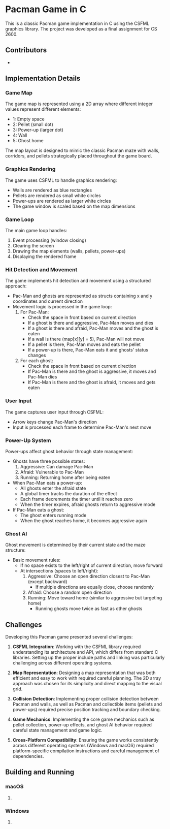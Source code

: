 # Pacman Game in C

This is a classic Pacman game implementation in C using the CSFML graphics library. The project was developed as a final assignment for CS 2600.

## Contributors

- 

## Implementation Details

### Game Map

The game map is represented using a 2D array where different integer values represent different elements:
- 1: Empty space
- 2: Pellet (small dot)
- 3: Power-up (larger dot)
- 4: Wall
- 5: Ghost home

The map layout is designed to mimic the classic Pacman maze with walls, corridors, and pellets strategically placed throughout the game board.

### Graphics Rendering

The game uses CSFML to handle graphics rendering:

- Walls are rendered as blue rectangles
- Pellets are rendered as small white circles
- Power-ups are rendered as larger white circles
- The game window is scaled based on the map dimensions

### Game Loop

The main game loop handles:
1. Event processing (window closing)
2. Clearing the screen
3. Drawing the map elements (walls, pellets, power-ups)
4. Displaying the rendered frame

### Hit Detection and Movement

The game implements hit detection and movement using a structured approach:

- Pac-Man and ghosts are represented as structs containing x and y coordinates and current direction
- Movement logic is processed in the game loop:
  1. For Pac-Man:
     - Check the space in front based on current direction
     - If a ghost is there and aggressive, Pac-Man moves and dies
     - If a ghost is there and afraid, Pac-Man moves and the ghost is eaten
     - If a wall is there (map[x][y] = 5), Pac-Man will not move
     - If a pellet is there, Pac-Man moves and eats the pellet
     - If a power-up is there, Pac-Man eats it and ghosts' status changes
  2. For each ghost:
     - Check the space in front based on current direction
     - If Pac-Man is there and the ghost is aggressive, it moves and Pac-Man dies
     - If Pac-Man is there and the ghost is afraid, it moves and gets eaten

### User Input

The game captures user input through CSFML:

- Arrow keys change Pac-Man's direction
- Input is processed each frame to determine Pac-Man's next move

### Power-Up System

Power-ups affect ghost behavior through state management:

- Ghosts have three possible states:
  1. Aggressive: Can damage Pac-Man
  2. Afraid: Vulnerable to Pac-Man
  3. Running: Returning home after being eaten
- When Pac-Man eats a power-up:
  - All ghosts enter the afraid state
  - A global timer tracks the duration of the effect
  - Each frame decrements the timer until it reaches zero
  - When the timer expires, afraid ghosts return to aggressive mode
- If Pac-Man eats a ghost:
  - The ghost enters running mode
  - When the ghost reaches home, it becomes aggressive again

### Ghost AI

Ghost movement is determined by their current state and the maze structure:

- Basic movement rules:
  - If no space exists to the left/right of current direction, move forward
  - At intersections (spaces to left/right):
    1. Aggressive: Choose an open direction closest to Pac-Man (except backward)
       - If multiple directions are equally close, choose randomly
    2. Afraid: Choose a random open direction
    3. Running: Move toward home (similar to aggressive but targeting home)
       - Running ghosts move twice as fast as other ghosts

## Challenges

Developing this Pacman game presented several challenges:

1. **CSFML Integration**: Working with the CSFML library required understanding its architecture and API, which differs from standard C libraries. Setting up the proper include paths and linking was particularly challenging across different operating systems.

2. **Map Representation**: Designing a map representation that was both efficient and easy to work with required careful planning. The 2D array approach was chosen for its simplicity and direct mapping to the visual grid.

3. **Collision Detection**: Implementing proper collision detection between Pacman and walls, as well as Pacman and collectible items (pellets and power-ups) required precise position tracking and boundary checking.

4. **Game Mechanics**: Implementing the core game mechanics such as pellet collection, power-up effects, and ghost AI behavior required careful state management and game logic.

5. **Cross-Platform Compatibility**: Ensuring the game works consistently across different operating systems (Windows and macOS) required platform-specific compilation instructions and careful management of dependencies.

## Building and Running

### macOS

1.

### Windows

1.

